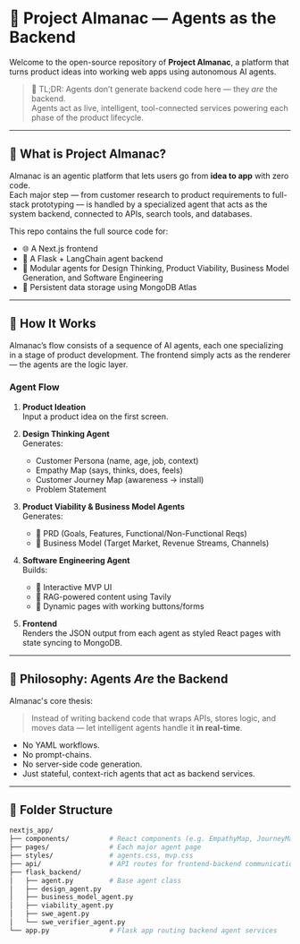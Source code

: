 # 🧠 Project Almanac — Agents as the Backend

Welcome to the open-source repository of **Project Almanac**, a platform that turns product ideas into working web apps using autonomous AI agents.

> 📌 TL;DR: Agents don’t generate backend code here — they *are* the backend.  
> Agents act as live, intelligent, tool-connected services powering each phase of the product lifecycle.

---

## 🚀 What is Project Almanac?

Almanac is an agentic platform that lets users go from **idea to app** with zero code.  
Each major step — from customer research to product requirements to full-stack prototyping — is handled by a specialized agent that acts as the system backend, connected to APIs, search tools, and databases.

This repo contains the full source code for:
- 🌐 A Next.js frontend
- 🧪 A Flask + LangChain agent backend
- 🧠 Modular agents for Design Thinking, Product Viability, Business Model Generation, and Software Engineering
- 🧾 Persistent data storage using MongoDB Atlas

---

## 🧩 How It Works

Almanac’s flow consists of a sequence of AI agents, each one specializing in a stage of product development. The frontend simply acts as the renderer — the agents are the logic layer.

### Agent Flow

1. **Product Ideation**  
   Input a product idea on the first screen.

2. **Design Thinking Agent**  
   Generates:
   - Customer Persona (name, age, job, context)
   - Empathy Map (says, thinks, does, feels)
   - Customer Journey Map (awareness → install)
   - Problem Statement

3. **Product Viability & Business Model Agents**  
   Generates:
   - 📝 PRD (Goals, Features, Functional/Non-Functional Reqs)
   - 💼 Business Model (Target Market, Revenue Streams, Channels)

4. **Software Engineering Agent**  
   Builds:
   - 🎯 Interactive MVP UI
   - 🧠 RAG-powered content using Tavily
   - 🎨 Dynamic pages with working buttons/forms

5. **Frontend**  
   Renders the JSON output from each agent as styled React pages with state syncing to MongoDB.

---

## 🧠 Philosophy: Agents *Are* the Backend

Almanac's core thesis:

> Instead of writing backend code that wraps APIs, stores logic, and moves data — let intelligent agents handle it **in real-time**.

- No YAML workflows.
- No prompt-chains.
- No server-side code generation.
- Just stateful, context-rich agents that act as backend services.

---

## 📁 Folder Structure

```bash
nextjs_app/
├── components/          # React components (e.g. EmpathyMap, JourneyMap)
├── pages/               # Each major agent page
├── styles/              # agents.css, mvp.css
├── api/                 # API routes for frontend-backend communication
├── flask_backend/       
│   ├── agent.py         # Base agent class
│   ├── design_agent.py
│   ├── business_model_agent.py
│   ├── viability_agent.py
│   ├── swe_agent.py
│   └── swe_verifier_agent.py
└── app.py               # Flask app routing backend agent services
